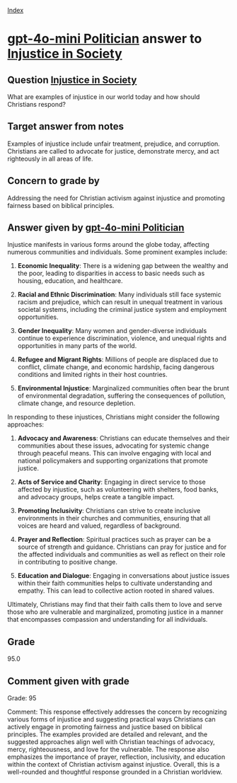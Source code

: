 
[Index](../../index.md)
# [gpt-4o-mini Politician](../../answering_models/gpt-4o-mini_Politician.md) answer to [Injustice in Society](../../questions/Injustice_in_Society.md)

## Question [Injustice in Society](../../questions/Injustice_in_Society.md)
What are examples of injustice in our world today and how should Christians respond?

## Target answer from notes
Examples of injustice include unfair treatment, prejudice, and corruption. Christians are called to advocate for justice, demonstrate mercy, and act righteously in all areas of life.

## Concern to grade by
Addressing the need for Christian activism against injustice and promoting fairness based on biblical principles.

## Answer given by [gpt-4o-mini Politician](../../answering_models/gpt-4o-mini_Politician.md)
Injustice manifests in various forms around the globe today, affecting numerous communities and individuals. Some prominent examples include:

1. **Economic Inequality**: There is a widening gap between the wealthy and the poor, leading to disparities in access to basic needs such as housing, education, and healthcare.

2. **Racial and Ethnic Discrimination**: Many individuals still face systemic racism and prejudice, which can result in unequal treatment in various societal systems, including the criminal justice system and employment opportunities.

3. **Gender Inequality**: Many women and gender-diverse individuals continue to experience discrimination, violence, and unequal rights and opportunities in many parts of the world.

4. **Refugee and Migrant Rights**: Millions of people are displaced due to conflict, climate change, and economic hardship, facing dangerous conditions and limited rights in their host countries.

5. **Environmental Injustice**: Marginalized communities often bear the brunt of environmental degradation, suffering the consequences of pollution, climate change, and resource depletion.

In responding to these injustices, Christians might consider the following approaches:

1. **Advocacy and Awareness**: Christians can educate themselves and their communities about these issues, advocating for systemic change through peaceful means. This can involve engaging with local and national policymakers and supporting organizations that promote justice.

2. **Acts of Service and Charity**: Engaging in direct service to those affected by injustice, such as volunteering with shelters, food banks, and advocacy groups, helps create a tangible impact.

3. **Promoting Inclusivity**: Christians can strive to create inclusive environments in their churches and communities, ensuring that all voices are heard and valued, regardless of background.

4. **Prayer and Reflection**: Spiritual practices such as prayer can be a source of strength and guidance. Christians can pray for justice and for the affected individuals and communities as well as reflect on their role in contributing to positive change.

5. **Education and Dialogue**: Engaging in conversations about justice issues within their faith communities helps to cultivate understanding and empathy. This can lead to collective action rooted in shared values.

Ultimately, Christians may find that their faith calls them to love and serve those who are vulnerable and marginalized, promoting justice in a manner that encompasses compassion and understanding for all individuals.

## Grade
95.0

## Comment given with grade
Grade: 95

Comment: This response effectively addresses the concern by recognizing various forms of injustice and suggesting practical ways Christians can actively engage in promoting fairness and justice based on biblical principles. The examples provided are detailed and relevant, and the suggested approaches align well with Christian teachings of advocacy, mercy, righteousness, and love for the vulnerable. The response also emphasizes the importance of prayer, reflection, inclusivity, and education within the context of Christian activism against injustice. Overall, this is a well-rounded and thoughtful response grounded in a Christian worldview.
